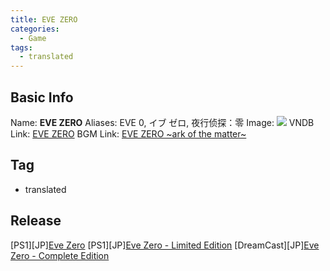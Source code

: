 ```yaml
---
title: EVE ZERO
categories:
  - Game
tags:
  - translated
---
```

## Basic Info

Name: **EVE ZERO**
Aliases: EVE 0, イブ ゼロ, 夜行侦探：零
Image: ![](https://s2.vndb.org/cv/65/21465.jpg)
VNDB Link: [EVE ZERO](https://vndb.org/v2709)
BGM Link: [EVE ZERO \~ark of the matter\~](https://bangumi.tv/subject/78818)

## Tag

 - translated

## Release

\[PS1\]\[JP\][Eve Zero](../../r/r5324/)
\[PS1\]\[JP\][Eve Zero - Limited Edition](../../r/r5325/)
\[DreamCast\]\[JP\][Eve Zero - Complete Edition](../../r/r5328/)